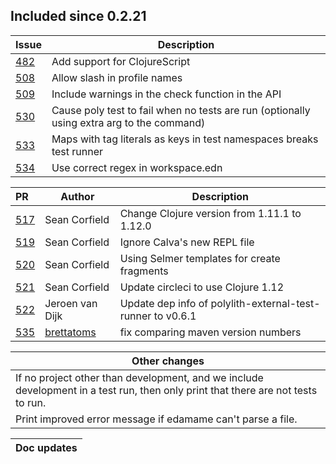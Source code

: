 
## Included since 0.2.21

| Issue                                                | Description  |
|:-----------------------------------------------------|--------------|
| [482](https://github.com/polyfy/polylith/issues/481) | Add support for ClojureScript
| [508](https://github.com/polyfy/polylith/issues/508) | Allow slash in profile names
| [509](https://github.com/polyfy/polylith/issues/509) | Include warnings in the check function in the API 
| [530](https://github.com/polyfy/polylith/issues/530) | Cause poly test to fail when no tests are run (optionally using extra arg to the command)
| [533](https://github.com/polyfy/polylith/issues/533) | Maps with tag literals as keys in test namespaces breaks test runner
| [534](https://github.com/polyfy/polylith/issues/534) | Use correct regex in workspace.edn

| PR                                                 | Author          | Description                                                  
|:---------------------------------------------------|-----------------|------------------------------------------------------------|
| [517](https://github.com/polyfy/polylith/pull/517) | Sean Corfield   | Change Clojure version from 1.11.1 to 1.12.0               |
| [519](https://github.com/polyfy/polylith/pull/519) | Sean Corfield   | Ignore Calva's new REPL file                               |
| [520](https://github.com/polyfy/polylith/pull/520) | Sean Corfield   | Using Selmer templates for create fragments                |
| [521](https://github.com/polyfy/polylith/pull/521) | Sean Corfield   | Update circleci to use Clojure 1.12                        |
| [522](https://github.com/polyfy/polylith/pull/522) | Jeroen van Dijk | Update dep info of polylith-external-test-runner to v0.6.1 |
| [535](https://github.com/polyfy/polylith/pull/535) | [brettatoms](https://github.com/brettatoms) | fix comparing maven version numbers |

| Other changes                                                                                                                    |
|----------------------------------------------------------------------------------------------------------------------------------|
| If no project other than development, and we include development in a test run, then only print that there are not tests to run. |
| Print improved error message if edamame can't parse a file.                                                                      | 

| Doc updates                                                                                                                                                                                                                    |
|--------------------------------------------------------------------------------------------------------------------------------------------------------------------------------------------------------------------------------|
